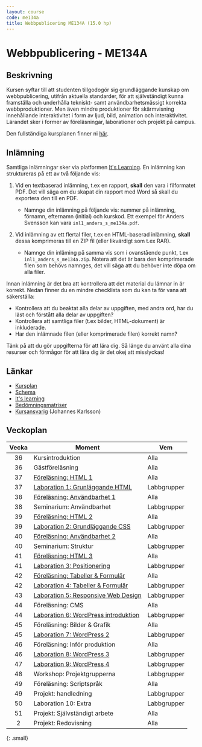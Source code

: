 ```yaml
---
layout: course
code: me134a
title: Webbpublicering ME134A (15.0 hp)
---
```


# Webbpublicering - ME134A

## Beskrivning

Kursen syftar till att studenten tillgodogör sig grundläggande kunskap om webbpublicering, utifrån aktuella standarder, för att självständigt kunna framställa och underhålla tekniskt- samt användbarhetsmässigt korrekta webbproduktioner. Men även mindre produktioner för skärmvisning innehållande interaktivitet i form av ljud, bild, animation och interaktivitet. Lärandet sker i former av föreläsningar, laborationer och projekt på campus.

Den fullständiga kursplanen finner ni [här][kursplan].

## Inlämning

Samtliga inlämningar sker via platformen [It's Learning][itslearning]. En inlämning kan struktureras på ett av två följande vis:

1. Vid en textbaserad inlämning, t.ex en rapport, __skall__ den vara i filformatet PDF. Det vill säga om du skapat din rapport med Word så skall du exportera den till en PDF.
    * Namnge din inlämning på följande vis: nummer på inlämning, förnamn, efternamn (initial) och kurskod. Ett exempel för Anders Svensson kan vara `inl1_anders_s_me134a.pdf`. 

2. Vid inlämning av ett flertal filer, t.ex en HTML-baserad inlämning, __skall__ dessa komprimeras till en ZIP fil (eller likvärdigt som t.ex RAR).
    * Namnge din inläming på samma vis som i ovanstående punkt, t.ex `inl1_anders_s_me134a.zip`. Notera att det är bara den komprimerade filen som behövs namnges, det vill säga att du behöver inte döpa om alla filer.

Innan inlämning är det bra att kontrollera att det material du lämnar in är korrekt. Nedan finner du en mindre checklista som du kan ta för vana att säkerställa:

* Kontrollera att du beaktat alla delar av uppgiften, med andra ord, har du läst och förstått alla delar av uppgiften?
* Kontrollera att samtliga filer (t.ex bilder, HTML-dokument) är inkluderade.
* Har den inlämnade filen (eller komprimerade filen) korrekt namn?

Tänk på att du gör uppgifterna för att lära dig. Så länge du använt alla dina resurser och förmågor för att lära dig är det okej att misslyckas!

## Länkar

* [Kursplan][kursplan]
* [Schema][schema]
* [It's learning][itslearning]
* [Bedömningsmatriser][matrix]
* [Kursansvarig](/contact) (Johannes Karlsson)

## Veckoplan

| Vecka     | Moment                                                                     | Vem         |
| :-------: | --------                                                                   | -----       |
| 36        | Kursintroduktion                                                           | Alla        |
| 36        | Gästföreläsning                                                            | Alla        |
| 37        | [Föreläsning: HTML 1](/courses/me134a/lectures/F01.html)                   | Alla        |
| 37        | [Laboration 1: Grunläggande HTML](/courses/me134a/exercises/L01.html)      | Labbgrupper |
| 38        | [Föreläsning: Användbarhet 1](/courses/me134a/lectures/F02.html)           | Alla        |
| 38        | Seminarium: Användbarhet                                                   | Labbgrupper |
| 39        | [Föreläsning: HTML 2](/courses/me134a/lectures/F03.html)                   | Alla        |
| 39        | [Laboration 2: Grundläggande CSS](/courses/me134a/exercises/L02.html)      | Labbgrupper |
| 40        | [Föreläsning: Användbarhet 2](/courses/me134a/lectures/F04.html)           | Alla        |
| 40        | Seminarium: Struktur                                                       | Labbgrupper |
| 41        | [Föreläsning: HTML 3](/courses/me134a/lectures/F05.html)                   | Alla        |
| 41        | [Laboration 3: Positionering](/courses/me134a/exercises/L03.html)          | Labbgrupper |
| 42        | [Föreläsning: Tabeller & Formulär](/courses/me134a/lectures/F06.html)      | Alla        |
| 42        | [Laboration 4: Tabeller & Formulär](/courses/me134a/exercises/L04.html)    | Labbgrupper |
| 43        | [Laboration 5: Responsive Web Design](/courses/me134a/exercises/L05.html)  | Labbgrupper |
| 44        | Föreläsning: CMS                                                           | Alla        |
| 44        | [Laboration 6: WordPress introduktion](/courses/me134a/exercises/L06.html) | Labbgrupper |
| 45        | Föreläsning: Bilder & Grafik                                               | Alla        |
| 45        | [Laboration 7: WordPress 2](/courses/me134a/exercises/L07.html)            | Labbgrupper |
| 46        | Föreläsning: Inför produktion                                              | Alla        |
| 46        | [Laboration 8: WordPress 3](/courses/me134a/exercises/L08.html)            | Labbgrupper |
| 47        | [Laboration 9: WordPress 4](/courses/me134a/exercises/L09.html)            | Labbgrupper |
| 48        | Workshop: Projektgrupperna                                                 | Labbgrupper |
| 49        | Föreläsning: Scriptspråk                                                   | Alla        |
| 49        | Projekt: handledning                                                       | Labbgrupper |
| 50        | Laboration 10: Extra                                                       | Labbgrupper |
| 51        | Projekt: Självständigt arbete                                              | Alla        |
| 2         | Projekt: Redovisning                                                       | Alla        |
{: .small}

[kursplan]: /courses/me134a/syllabus.html "Gå till kursplanen"
[schema]: http://schema.mah.se/setup/jsp/Schema.jsp?startDatum=idag&intervallTyp=m&intervallAntal=6&sokMedAND=false&sprak=SV&resurser=k.ME134A-20142-75076-%2Ck.ME134A-20142-TS495-%2C "Gå till schemat"
[itslearning]: https://mah.itslearning.com/elogin/ "Gå till It's learning"
[matrix]: /courses/me134a/matrix.html "Gå till bedömningsmatriser"
